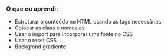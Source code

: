 ### O que eu aprendi:

- Estruturar o conteúdo no HTML usando as tags necessárias
- Colocar as class e nomealas
- Usar o import para incorporar uma fonte no CSS
- Usar o reset CSS
- Backgrond gradiente
 


